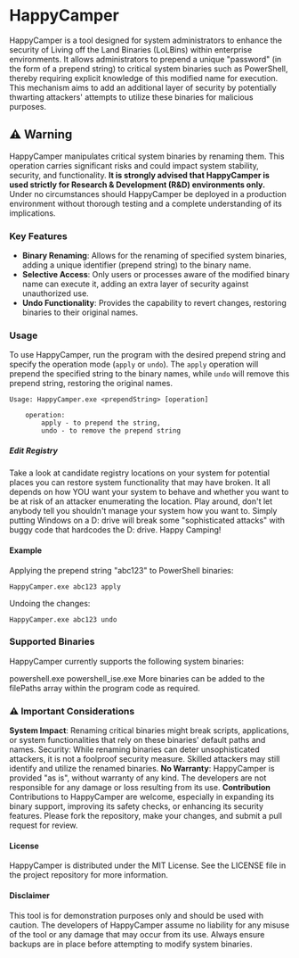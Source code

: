 # HappyCamper

HappyCamper is a tool designed for system administrators to enhance the security of Living off the Land Binaries (LoLBins) within enterprise environments. It allows administrators to prepend a unique "password" (in the form of a prepend string) to critical system binaries such as PowerShell, thereby requiring explicit knowledge of this modified name for execution. This mechanism aims to add an additional layer of security by potentially thwarting attackers' attempts to utilize these binaries for malicious purposes.

## ⚠️ Warning

HappyCamper manipulates critical system binaries by renaming them. This operation carries significant risks and could impact system stability, security, and functionality. **It is strongly advised that HappyCamper is used strictly for Research & Development (R&D) environments only.** Under no circumstances should HappyCamper be deployed in a production environment without thorough testing and a complete understanding of its implications.

### Key Features

- **Binary Renaming**: Allows for the renaming of specified system binaries, adding a unique identifier (prepend string) to the binary name.
- **Selective Access**: Only users or processes aware of the modified binary name can execute it, adding an extra layer of security against unauthorized use.
- **Undo Functionality**: Provides the capability to revert changes, restoring binaries to their original names.

### Usage

To use HappyCamper, run the program with the desired prepend string and specify the operation mode (`apply` or `undo`). The `apply` operation will prepend the specified string to the binary names, while `undo` will remove this prepend string, restoring the original names.

```plaintext
Usage: HappyCamper.exe <prependString> [operation]
    
    operation: 
        apply - to prepend the string, 
        undo - to remove the prepend string
```

##### Edit Registry

Take a look at candidate registry locations on your system for potential places you can restore system functionality that may have broken.  It all depends on how YOU want your system to behave and whether you want to be at risk of an attacker enumerating the location.  Play around, don't let anybody tell you shouldn't manage your system how you want to.  Simply putting Windows on a D: drive will break some "sophisticated attacks" with buggy code that hardcodes the D: drive.  Happy Camping!
        
#### Example

Applying the prepend string "abc123" to PowerShell binaries:

```shell
HappyCamper.exe abc123 apply
```

Undoing the changes:

```shell
HappyCamper.exe abc123 undo
```


### Supported Binaries

HappyCamper currently supports the following system binaries:

powershell.exe
powershell_ise.exe
More binaries can be added to the filePaths array within the program code as required.

### ⚠️ Important Considerations
**System Impact**: Renaming critical binaries might break scripts, applications, or system functionalities that rely on these binaries' default paths and names.
Security: While renaming binaries can deter unsophisticated attackers, it is not a foolproof security measure. Skilled attackers may still identify and utilize the renamed binaries.
**No Warranty**: HappyCamper is provided "as is", without warranty of any kind. The developers are not responsible for any damage or loss resulting from its use.
**Contribution**
Contributions to HappyCamper are welcome, especially in expanding its binary support, improving its safety checks, or enhancing its security features. Please fork the repository, make your changes, and submit a pull request for review.

#### License
HappyCamper is distributed under the MIT License. See the LICENSE file in the project repository for more information.

#### Disclaimer
This tool is for demonstration purposes only and should be used with caution. The developers of HappyCamper assume no liability for any misuse of the tool or any damage that may occur from its use. Always ensure backups are in place before attempting to modify system binaries.
